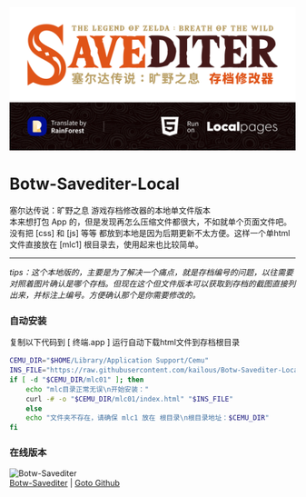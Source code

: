 ![](bin/cover.png)
# Botw-Savediter-Local
塞尔达传说：旷野之息 游戏存档修改器的本地单文件版本 <br/>
本来想打包 App 的，但是发现再怎么压缩文件都很大，不如就单个页面文件吧。没有把 [css] 和 [js] 等等 都放到本地是因为后期更新不太方便。这样一个单html文件直接放在 [mlc1] 根目录去，使用起来也比较简单。

----

*tips：这个本地版的，主要是为了解决一个痛点，就是存档编号的问题，以往需要对照着图片确认是哪个存档。但现在这个但文件版本可以获取到存档的截图直接列出来，并标注上编号。方便确认那个是你需要修改的。*

### 自动安装

复制以下代码到 [ 终端.app ] 运行自动下载html文件到存档根目录
```sh
CEMU_DIR="$HOME/Library/Application Support/Cemu"
INS_FILE="https://raw.githubusercontent.com/kailous/Botw-Savediter-Local/main/index.html"
if [ -d "$CEMU_DIR/mlc01" ]; then
    echo "mlc目录正常无误\n开始安装："
    curl -# -o "$CEMU_DIR/mlc01/index.html" "$INS_FILE"
    else
    echo "文件夹不存在，请确保 mlc1 放在 根目录\n根目录地址：$CEMU_DIR"
fi
```


### 在线版本
![Botw-Savediter](http://kailous.github.io/Botw-Savediter/cover.png)     
[Botw-Savediter](https://kailous.github.io/Botw-Savediter/) | [Goto Github](https://github.com/kailous/Botw-Savediter)
